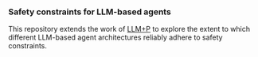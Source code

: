 ### Safety constraints for LLM-based agents
This repository extends the work of [LLM+P](https://arxiv.org/abs/2304.11477) to explore the extent to which different LLM-based agent architectures reliably adhere to safety constraints.